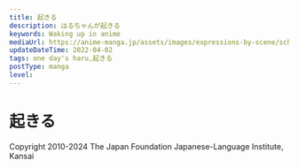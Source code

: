 ```yaml
---
title: 起きる
description: はるちゃんが起きる
keywords: Waking up in anime
mediaUrl: https://anime-manga.jp/assets/images/expressions-by-scene/school/1-1.webp
updateDateTime: 2022-04-02
tags: one day's haru,起きる
postType: manga
level:
---
```


# 起きる

<Grid>
    <Item
      page="page 1"
      img="https://anime-manga.jp/assets/images/expressions-by-scene/school/1-1.webp"
    >
        <KTextScript
          people="時計"
          text="ピピピピピ"
          mean="BEEPBEEPBEEPBEEP"
          sound="school/school_se_01_01.mp3"
        />
        <KTextScript
          people="時計"
          text="パン！"
          mean="たたく音"
          sound="school/school_se_01_03.mp3"
        />
        <KTextScript
          people="カーテン"
          text="シャツ"
          mean="カーテンを開け閉めする音"
          sound="school/school_se_01_04.mp3"
        />
        <KTextScript
          people="お姉"
          text="ふぁ～"
          mean="Yawn…"
          sound="school/schoolscene_01_05.mp3"
        />
        <KTextScript
          people="お姉"
          text="おはよう"
          mean="Morning"
          sound="school/schoolscene_01_06.mp3"
        />
        <KTextScript
          people="妹"
          text="おはよー　お姉ちゃん"
          mean="Morning"
          sound="school/schoolscene_01_07.mp3"
        />
        <KTextScript
          text="シャカ シャカ"
          mean="SHAKKA SHAKKA"
          sound="school/school_se_01_08.mp3"
        />
        <KTextScript
          text="パシャ パシャ"
          mean="SPLISH SPLISH"
          sound="school/school_se_01_09.mp3"
        />
    </Item>
</Grid>

Copyright 2010-2024 The Japan Foundation Japanese-Language Institute, Kansai